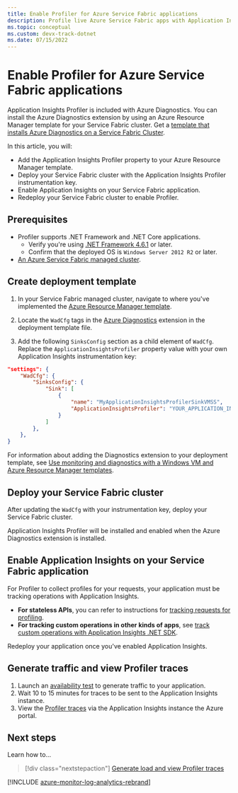 ```yaml
---
title: Enable Profiler for Azure Service Fabric applications
description: Profile live Azure Service Fabric apps with Application Insights
ms.topic: conceptual
ms.custom: devx-track-dotnet
ms.date: 07/15/2022
---
```


# Enable Profiler for Azure Service Fabric applications

Application Insights Profiler is included with Azure Diagnostics. You can install the Azure Diagnostics extension by using an Azure Resource Manager template for your Service Fabric cluster. Get a [template that installs Azure Diagnostics on a Service Fabric Cluster](https://github.com/Azure/azure-docs-json-samples/blob/master/application-insights/ServiceFabricCluster.json).

In this article, you will:

- Add the Application Insights Profiler property to your Azure Resource Manager template.
- Deploy your Service Fabric cluster with the Application Insights Profiler instrumentation key.
- Enable Application Insights on your Service Fabric application.
- Redeploy your Service Fabric cluster to enable Profiler.

## Prerequisites

- Profiler supports .NET Framework and .NET Core applications.
  - Verify you're using [.NET Framework 4.6.1](/dotnet/framework/migration-guide/how-to-determine-which-versions-are-installed) or later. 
  - Confirm that the deployed OS is `Windows Server 2012 R2` or later. 
- [An Azure Service Fabric managed cluster](../../service-fabric/quickstart-managed-cluster-portal.md).

## Create deployment template

1. In your Service Fabric managed cluster, navigate to where you've implemented the [Azure Resource Manager template](https://github.com/Azure/azure-docs-json-samples/blob/master/application-insights/ServiceFabricCluster.json).

1. Locate the `WadCfg` tags in the [Azure Diagnostics](../agents/diagnostics-extension-overview.md) extension in the deployment template file.

1. Add the following `SinksConfig` section as a child element of `WadCfg`. Replace the `ApplicationInsightsProfiler` property value with your own Application Insights instrumentation key:  

  ```json
  "settings": {
      "WadCfg": {
          "SinksConfig": {
              "Sink": [
                  {
                      "name": "MyApplicationInsightsProfilerSinkVMSS",
                      "ApplicationInsightsProfiler": "YOUR_APPLICATION_INSIGHTS_INSTRUMENTATION_KEY"
                  }
              ]
          },
      },
  }  
  ```

  For information about adding the Diagnostics extension to your deployment template, see [Use monitoring and diagnostics with a Windows VM and Azure Resource Manager templates](../../virtual-machines/extensions/diagnostics-template.md).

## Deploy your Service Fabric cluster

After updating the `WadCfg` with your instrumentation key, deploy your Service Fabric cluster.  
  
Application Insights Profiler will be installed and enabled when the Azure Diagnostics extension is installed. 

## Enable Application Insights on your Service Fabric application

For Profiler to collect profiles for your requests, your application must be tracking operations with Application Insights. 

- **For stateless APIs**, you can refer to instructions for [tracking requests for profiling](./profiler-trackrequests.md). 
- **For tracking custom operations in other kinds of apps**, see [track custom operations with Application Insights .NET SDK](../app/custom-operations-tracking.md).

Redeploy your application once you've enabled Application Insights.

## Generate traffic and view Profiler traces

1. Launch an [availability test](/previous-versions/azure/azure-monitor/app/monitor-web-app-availability) to generate traffic to your application. 
1. Wait 10 to 15 minutes for traces to be sent to the Application Insights instance.
1. View the [Profiler traces](./profiler-overview.md) via the Application Insights instance the Azure portal.

## Next steps

Learn how to...
> [!div class="nextstepaction"]
> [Generate load and view Profiler traces](./profiler-data.md)


[!INCLUDE [azure-monitor-log-analytics-rebrand](../../../includes/azure-monitor-instrumentation-key-deprecation.md)]
